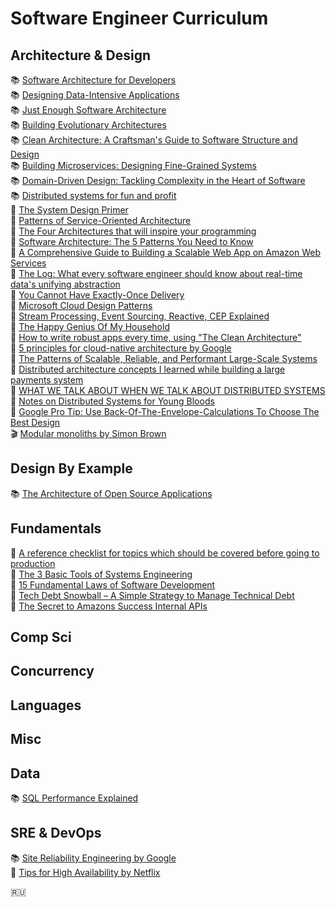 # Software Engineer Curriculum

## Architecture & Design
📚 [Software Architecture for Developers](https://leanpub.com/b/software-architecture)   
📚 [Designing Data-Intensive Applications](https://www.amazon.com/dp/1449373321/ref=cm_sw_em_r_mt_dp_U_XF-0DbVQ6DCDB)    
📚 [Just Enough Software Architecture](https://www.amazon.com/dp/0984618104/ref=cm_sw_em_r_mt_dp_U_yE-0Db74XF8MD)  
📚 [Building Evolutionary Architectures](https://www.amazon.com/dp/1491986360/ref=cm_sw_em_r_mt_dp_U_KE-0DbB9JX9SR)  
📚 [Clean Architecture: A Craftsman's Guide to Software Structure and Design](https://www.amazon.com/dp/0134494164/ref=cm_sw_em_r_mt_dp_U_sF-0DbCXPK84A)        
📚 [Building Microservices: Designing Fine-Grained Systems](https://www.amazon.com/dp/1491950358/ref=cm_sw_em_r_mt_dp_U_JG-0DbK4MC2TC)          
📚 [Domain-Driven Design: Tackling Complexity in the Heart of Software](https://www.amazon.com/dp/0321125215/ref=cm_sw_em_r_mt_dp_U_zW-0DbQK5TMN5)   
📚 [Distributed systems for fun and profit](http://book.mixu.net/distsys/single-page.html)  
📃 [The System Design Primer](https://github.com/donnemartin/system-design-primer)    
📃 [Patterns of Service-Oriented Architecture](https://multithreaded.stitchfix.com/blog/2017/05/09/patterns-of-service-oriented-architecture/)    
📃 [The Four Architectures that will inspire your programming](http://andrzejonsoftware.blogspot.com/2013/12/the-four-architectures-that-will.html)    
📃 [Software Architecture: The 5 Patterns You Need to Know](https://blog.ndepend.com/software-architecture-5-patterns-you-need-know/)    
📃 [A Comprehensive Guide to Building a Scalable Web App on Amazon Web Services](https://www.airpair.com/aws/posts/building-a-scalable-web-app-on-amazon-web-services-p1)    
📃 [The Log: What every software engineer should know about real-time data's unifying abstraction](https://engineering.linkedin.com/distributed-systems/log-what-every-software-engineer-should-know-about-real-time-datas-unifying)    
📃 [You Cannot Have Exactly-Once Delivery](https://bravenewgeek.com/you-cannot-have-exactly-once-delivery/)    
📃 [Microsoft Cloud Design Patterns](https://docs.microsoft.com/en-us/azure/architecture/patterns/)    
📃 [Stream Processing, Event Sourcing, Reactive, CEP Explained](https://www.confluent.io/blog/making-sense-of-stream-processing/)    
📃 [The Happy Genius Of My Household](https://blog.skyliner.io/the-happy-genius-of-my-household-2f76efba535a)     
📃 [How to write robust apps every time, using "The Clean Architecture"](https://www.freecodecamp.org/news/how-to-write-robust-apps-consistently-with-the-clean-architecture-9bdca93e17b/)    
📃 [5 principles for cloud-native architecture by Google](https://cloud.google.com/blog/products/application-development/5-principles-for-cloud-native-architecture-what-it-is-and-how-to-master-it)   
📃 [The Patterns of Scalable, Reliable, and Performant Large-Scale Systems](https://github.com/binhnguyennus/awesome-scalability)     
📃 [Distributed architecture concepts I learned while building a large payments system](https://blog.pragmaticengineer.com/distributed-architecture-concepts-i-have-learned-while-building-payments-systems/)     
📃 [WHAT WE TALK ABOUT WHEN WE TALK ABOUT DISTRIBUTED SYSTEMS](http://alvaro-videla.com/2015/12/learning-about-distributed-systems.html)          
📃 [Notes on Distributed Systems for Young Bloods](https://www.somethingsimilar.com/2013/01/14/notes-on-distributed-systems-for-young-bloods/)          
📃 [Google Pro Tip: Use Back-Of-The-Envelope-Calculations To Choose The Best Design](http://highscalability.com/blog/2011/1/26/google-pro-tip-use-back-of-the-envelope-calculations-to-choo.html)    
🎬 [Modular monoliths by Simon Brown](https://www.youtube.com/watch?v=kbKxmEeuvc4)  

## Design By Example
📚 [The Architecture of Open Source Applications](http://www.aosabook.org/en/index.html)   

## Fundamentals
📃 [A reference checklist for topics which should be covered before going to production](https://github.com/mtdvio/going-to-production)  
📃 [The 3 Basic Tools of Systems Engineering](http://widgetsandshit.com/teddziuba/2010/12/the-3-basic-tools-of-systems-engineering.html)  
📃 [15 Fundamental Laws of Software Development](https://www.exceptionnotfound.net/fundamental-laws-of-software-development/)  
📃 [Tech Debt Snowball – A Simple Strategy to Manage Technical Debt](https://www.alexkras.com/tech-debt-snowball-a-simple-strategy-to-manage-technical-debt/)  
📃 [The Secret to Amazons Success Internal APIs](https://apievangelist.com/2012/01/12/the-secret-to-amazons-success-internal-apis/)  

## Comp Sci

## Concurrency

## Languages

## Misc

## Data
📚 [SQL Performance Explained](https://www.amazon.com/dp/3950307826/ref=cm_sw_em_r_mt_dp_U_LX-0DbV8TTZHK)   


## SRE & DevOps
📚 [Site Reliability Engineering by Google](https://landing.google.com/sre/books/)     
📃 [Tips for High Availability by Netflix](https://medium.com/@NetflixTechBlog/tips-for-high-availability-be0472f2599c)  


🇷🇺 

